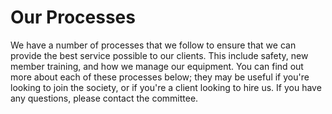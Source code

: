 # Our Processes

We have a number of processes that we follow to ensure that we can provide the best service possible to our clients. This include safety, new member training, and how we manage our equipment. You can find out more about each of these processes below; they may be useful if you're looking to join the society, or if you're a client looking to hire us. If you have any questions, please contact the committee.
